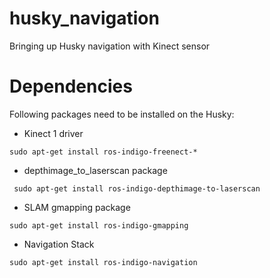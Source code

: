 # husky_navigation
Bringing up Husky navigation with Kinect sensor


# Dependencies
Following packages need to be installed on the Husky:

- Kinect 1 driver

``` sudo apt-get install ros-indigo-freenect-* ```


- depthimage_to_laserscan package

``` sudo apt-get install ros-indigo-depthimage-to-laserscan```


- SLAM gmapping package

``` sudo apt-get install ros-indigo-gmapping ```

- Navigation Stack

``` sudo apt-get install ros-indigo-navigation ```
